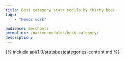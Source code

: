 ```yaml
---
title: Best category stats module by thirty bees
tags:
    - "Needs work"

audience: merchants
permalink: /native-modules/best-category/
description:
---
```


{% include api/1.0/statsbestcategories-content.md %}